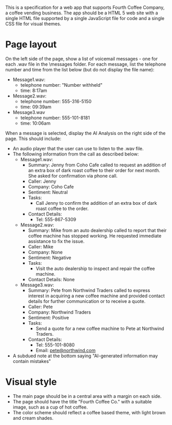 This is a specification for a web app that supports Fourth Coffee Company, a coffee vending business. The app should be a HTML 5 web site with a single HTML file supported by a single JavaScript file for code and a single CSS file for visual themes.

# Page layout

On the left side of the page, show a list of voicemail messages - one for each .wav file in the \messages folder. For each message, list the telephone number and time from the list below (but do not display the file name):

- Message1.wav:
    - telephone number: "Number withheld"
    - time: 8:17am
- Message2.wav:
    - telephone number: 555-316-5150
    - time: 09:39am
- Message3.wav
    - telephone number: 555-101-8181
    - time: 10:06am

When a message is selected, display the AI Analysis on the right side of the page. This should include:

- An audio player that the user can use to listen to the .wav file.
- The following information from the call as described below:
    - Message1.wav:
        - Summary: Jenny from Coho Cafe called to request an addition of an extra box of dark roast coffee to their order for next month. She asked for confirmation via phone call.
        - Caller: Jenny
        - Company: Coho Cafe
        - Sentiment: Neutral
        - Tasks:
            - Call Jenny to confirm the addition of an extra box of dark roast coffee to the order.
        - Contact Details:
            - Tel: 555-867-5309
    - Message2.wav:
        - Summary: Mike from an auto dealership called to report that their coffee machine has stopped working. He requested immediate assistance to fix the issue.
        - Caller: Mike
        - Company: None
        - Sentiment: Negative
        - Tasks:
            - Visit the auto dealership to inspect and repair the coffee machine.
        - Contact Details: None
    - Message3.wav:
        - Summary: Pete from Northwind Traders called to express interest in acquiring a new coffee machine and provided contact details for further communication or to receive a quote.
        - Caller: Pete
        - Company: Northwind Traders
        - Sentiment: Positive
        - Tasks:
            - Send a quote for a new coffee machine to Pete at Northwind Traders.
        - Contact Details:
            - Tel: 555-101-8080
            - Email: pete@northwind.com
- A subdued note at the bottom saying "AI-generated information may contain mistakes"

# Visual style

- The main page should be in a central area with a margin on each side.
- The page should have the title "Fourth Coffee Co." with a suitable image, such as a cup of hot coffee.
- The color scheme should reflect a coffee based theme, with light brown and cream shades.

